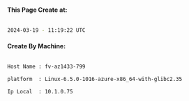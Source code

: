 
   
#### This Page Create at:

```bash

2024-03-19 - 11:19:22 UTC

```

#### Create By Machine:

```bash

Host Name : fv-az1433-799

platform  : Linux-6.5.0-1016-azure-x86_64-with-glibc2.35

Ip Local  : 10.1.0.75

```

